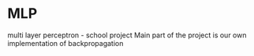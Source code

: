 # MLP
multi layer perceptron - school project 
Main part of the project is our own implementation of backpropagation
